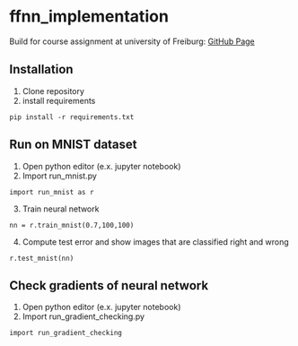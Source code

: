 # ffnn_implementation

Build for course assignment at university of Freiburg: [GitHub Page](https://github.com/mllfreiburg/dl_lab_2016)

## Installation

1. Clone repository
3. install requirements
```
pip install -r requirements.txt
```

## Run on MNIST dataset

1. Open python editor (e.x. jupyter notebook)
2. Import run_mnist.py
```
import run_mnist as r
```
3. Train neural network
```
nn = r.train_mnist(0.7,100,100)
```
4. Compute test error and show images that are classified right and wrong
```
r.test_mnist(nn)
```

## Check gradients of neural network

1. Open python editor (e.x. jupyter notebook)
2. Import run_gradient_checking.py
```
import run_gradient_checking
```
